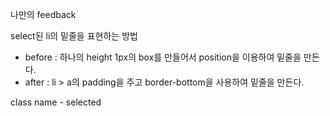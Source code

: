 나만의 feedback

select된 li의 밑줄을 표현하는 방법

- before : 하나의 height 1px의 box를 만들어서 position을 이용하여 밑줄을 만든다.
- after : li > a의 padding을 주고 border-bottom을 사용하여 밑줄을 만든다.

class name - selected
